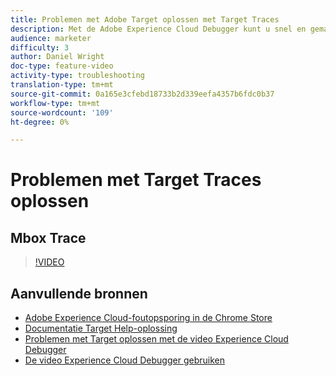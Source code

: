 ```yaml
---
title: Problemen met Adobe Target oplossen met Target Traces
description: Met de Adobe Experience Cloud Debugger kunt u snel en gemakkelijk inzicht krijgen in uw Target-implementatie. Leer hoe u zich in de Experience Cloud kunt verifiëren en met het krachtige Target Traces-gereedschap uw activiteit en publiekskwalificaties en uw bezoekersprofiel kunt inspecteren.
audience: marketer
difficulty: 3
author: Daniel Wright
doc-type: feature-video
activity-type: troubleshooting
translation-type: tm+mt
source-git-commit: 0a165e3cfebd18733b2d339eefa4357b6fdc0b37
workflow-type: tm+mt
source-wordcount: '109'
ht-degree: 0%

---
```



# Problemen met Target Traces oplossen

## Mbox Trace

>[!VIDEO](https://video.tv.adobe.com/v/23113/?quality=12)

## Aanvullende bronnen

* [Adobe Experience Cloud-foutopsporing in de Chrome Store](https://chrome.google.com/webstore/detail/adobe-experience-cloud-de/ocdmogmohccmeicdhlhhgepeaijenapj)
* [Documentatie Target Help-oplossing](https://docs.adobe.com/content/help/en/target/using/troubleshoot/troubleshooting-target.html)
* [Problemen met Target oplossen met de video Experience Cloud Debugger](troubleshoot-with-the-experience-cloud-debugger.md)
* [De video Experience Cloud Debugger gebruiken](https://docs.adobe.com/content/help/en/core-services-learn/tutorials/debugger/use-the-experience-cloud-debugger.html)